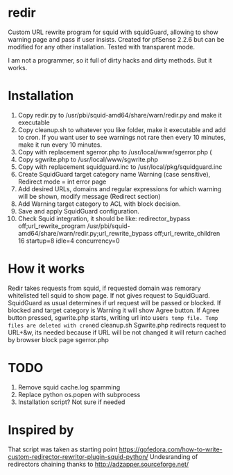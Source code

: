 # redir
Custom URL rewrite program for squid with squidGuard, allowing to show warning page and pass if user insists.
Created for pfSense 2.2.6 but can be modified for any other installation. Tested with transparent mode.

I am not a programmer, so it full of dirty hacks and dirty methods. But it works.

# Installation

1. Copy redir.py to /usr/pbi/squid-amd64/share/warn/redir.py and make it executable
2. Copy cleanup.sh to whatever you like folder, make it executable and add to cron. If you want user to see warnings not rare then every 10 minutes, make it run every 10 minutes.
3. Copy with replacement sgerror.php to /usr/local/www/sgerror.php (
4. Copy sgwrite.php to /usr/local/www/sgwrite.php 
5. Copy with replacement squidguard.inc to /usr/local/pkg/squidguard.inc
6. Create SquidGuard target category name Warning (case sensitive), Redirect mode = int error page
7. Add desired URLs, domains and regular expressions for which warning will be shown, modify message (Redirect section)
8. Add Warning target category to ACL with block decision. 
9. Save and apply SquidGuard configuration.
10. Check Squid integration, it should be like:
redirector_bypass off;url_rewrite_program /usr/pbi/squid-amd64/share/warn/redir.py;url_rewrite_bypass off;url_rewrite_children 16 startup=8 idle=4 concurrency=0

# How it works

Redir takes requests from squid, if requested domain was remorary whitelisted tell squid to show page.
If not gives request to SquidGuard. SquidGuard as usual determines if url request will be passed or blocked.
If blocked and target category is Warning it will show Agree button.
If Agree button pressed, sgwrite.php starts, writing url into user`s temp file. Temp files are deleted with cron`ed cleanup.sh
Sgwrite.php redirects request to URL+&w, its needed because if URL will be not changed it will return cached by browser block page sgerror.php

# TODO
1. Remove squid cache.log spamming
2. Replace python os.popen with subprocess
3. Installation script? Not sure if needed

# Inspired by
That script was taken as starting point
https://gofedora.com/how-to-write-custom-redirector-rewritor-plugin-squid-python/ 
Undesranding of redirectors chaining thanks to
http://adzapper.sourceforge.net/

